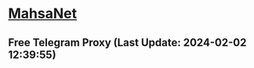 
# [MahsaNet](https://t.me/mahsa_net)
## Free Telegram Proxy (Last Update: 2024-02-02 12:39:55)

    